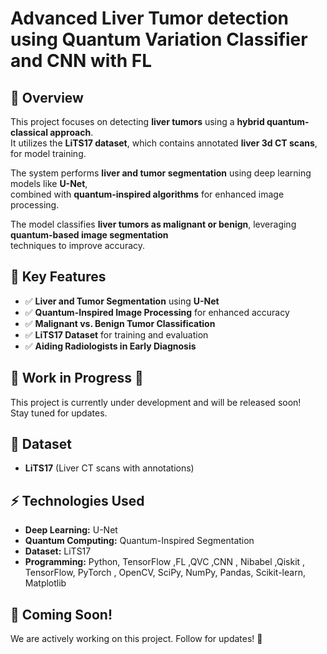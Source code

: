 # **Advanced Liver Tumor detection using Quantum Variation Classifier and CNN with FL**  

## 🚀 Overview  
This project focuses on detecting **liver tumors** using a **hybrid quantum-classical approach**.  
It utilizes the **LiTS17 dataset**, which contains annotated **liver 3d CT scans**, for model training.  

The system performs **liver and tumor segmentation** using deep learning models like **U-Net**,  
combined with **quantum-inspired algorithms** for enhanced image processing.  

The model classifies **liver tumors as malignant or benign**, leveraging **quantum-based image segmentation**  
techniques to improve accuracy.  

## 🏥 Key Features  
- ✅ **Liver and Tumor Segmentation** using **U-Net**  
- ✅ **Quantum-Inspired Image Processing** for enhanced accuracy  
- ✅ **Malignant vs. Benign Tumor Classification**  
- ✅ **LiTS17 Dataset** for training and evaluation  
- ✅ **Aiding Radiologists in Early Diagnosis**  

## 📌 Work in Progress 🚧  
This project is currently under development and will be released soon!  
Stay tuned for updates.  

## 📂 Dataset  
- **LiTS17** (Liver CT scans with annotations)  

## ⚡ Technologies Used  
- **Deep Learning:** U-Net  
- **Quantum Computing:** Quantum-Inspired Segmentation  
- **Dataset:** LiTS17   
- **Programming:** Python,  TensorFlow ,FL ,QVC ,CNN , Nibabel ,Qiskit , TensorFlow, PyTorch , OpenCV, SciPy, NumPy, Pandas, Scikit-learn, Matplotlib

## 📅 Coming Soon!  
We are actively working on this project. Follow for updates! 🚀  
